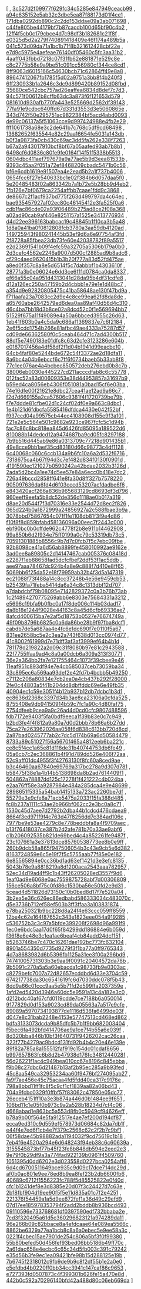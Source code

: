 [
, [3c527d2f09977f629fc34c5285e847949ceacb99](https://github.com/apache/qpid-proton/commit/3c527d2f09977f629fc34c5285e847949ceacb99)
, [a94e635152e5ab32c3dbe5ea87f88173d01f4ce1](https://github.com/apache/qpid-proton/commit/a94e635152e5ab32c3dbe5ea87f88173d01f4ce1)
, [171dba0292db890c2c2dd153ddae09a3ab071698](https://github.com/apache/qpid-proton/commit/171dba0292db890c2c2dd153ddae09a3ab071698)
, [c44fe805be44179bf7b87cacdb100d65bf90c4b2](https://github.com/apache/qpid-proton/commit/c44fe805be44179bf7b87cacdb100d65bf90c4b2)
, [12ff4f5cb0c179cbce4d7c98df3b182681c21f8f](https://github.com/apache/qpid-proton/commit/12ff4f5cb0c179cbce4d7c98df3b182681c21f8f)
, [e0325d5d2a279f740891418409e46f174a489b5a](https://github.com/apache/qpid-proton/commit/e0325d5d2a279f740891418409e46f174a489b5a)
, [041c573d09da71a1bc1b71f8b321612428cbf22e](https://github.com/apache/qpid-proton/commit/041c573d09da71a1bc1b71f8b321612428cbf22e)
, [e7d9c5975e4aefeae76140df05460c5fc3aa31b2](https://github.com/apache/qpid-proton/commit/e7d9c5975e4aefeae76140df05460c5fc3aa31b2)
, [4aaff043fbbd7218c07f31fb62e881871e529c8e](https://github.com/apache/qpid-proton/commit/4aaff043fbbd7218c07f31fb62e881871e529c8e)
, [c8c2775b58e9a9be51c091cc56980cf344ce8cd1](https://github.com/apache/qpid-proton/commit/c8c2775b58e9a9be51c091cc56980cf344ce8cd1)
, [8ff9063d6015166c54630bcb71c62864ff49e8a8](https://github.com/apache/qpid-proton/commit/8ff9063d6015166c54630bcb71c62864ff49e8a8)
, [89647412067fb1785f5d02a9751a3bb8f4b240f3](https://github.com/apache/qpid-proton/commit/89647412067fb1785f5d02a9751a3bb8f4b240f3)
, [6ff230933b1a2646c3dc9d899420b89152d08fbd](https://github.com/apache/qpid-proton/commit/6ff230933b1a2646c3dc9d899420b89152d08fbd)
, [35680ce542cbc757ad26eaffea6834d8def7c7d3](https://github.com/apache/qpid-proton/commit/35680ce542cbc757ad26eaffea6834d8def7c7d3)
, [94c571f00612b8cffb63dc3a873f6f121653d579](https://github.com/apache/qpid-proton/commit/94c571f00612b8cffb63dc3a873f6f121653d579)
, [081610d930afb770fa443e525669d2562df39143](https://github.com/apache/qpid-proton/commit/081610d930afb770fa443e525669d2562df39143)
, [77fa91e9cdbc640ffd67d331d3553d3e5060865e](https://github.com/apache/qpid-proton/commit/77fa91e9cdbc640ffd67d331d3553d3e5060865e)
, [343d742f50e295751ac9822384bf5acd4abd0093](https://github.com/apache/qpid-proton/commit/343d742f50e295751ac9822384bf5acd4abd0093)
, [de99c06137a5f51063cce9d997424988e4fb2e29](https://github.com/apache/qpid-proton/commit/de99c06137a5f51063cce9d997424988e4fb2e29)
, [fff1061738a68e3c2de641b7c768c5df9cd68498](https://github.com/apache/qpid-proton/commit/fff1061738a68e3c2de641b7c768c5df9cd68498)
, [13682652f635544e82c29aa16654fe5031a143db](https://github.com/apache/qpid-proton/commit/13682652f635544e82c29aa16654fe5031a143db)
, [b0f3a9873fa0cb430c69ac3dd5fa262e338f7263](https://github.com/apache/qpid-proton/commit/b0f3a9873fa0cb430c69ac3dd5fa262e338f7263)
, [b67a2a943017910bcf8bf67a05aafed93ab7b8b1](https://github.com/apache/qpid-proton/commit/b67a2a943017910bcf8bf67a05aafed93ab7b8b1)
, [6498cf6d0836c80fe9fe0164f14f51f5338b5513](https://github.com/apache/qpid-proton/commit/6498cf6d0836c80fe9fe0164f14f51f5338b5513)
, [0604dbc411aef797679a9a77ae5b9d3eea81533b](https://github.com/apache/qpid-proton/commit/0604dbc411aef797679a9a77ae5b9d3eea81533b)
, [9393c45aa2f051a72ef8468209cbadc5471b0c56](https://github.com/apache/qpid-proton/commit/9393c45aa2f051a72ef8468209cbadc5471b0c56)
, [bf6e6cdb1619e91507ea4e2ead5b2a1f737b4006](https://github.com/apache/qpid-proton/commit/bf6e6cdb1619e91507ea4e2ead5b2a1f737b4006)
, [0654fcc6f27e540633bc1e02f384b6d057daa5f0](https://github.com/apache/qpid-proton/commit/0654fcc6f27e540633bc1e02f384b6d057daa5f0)
, [5e20485483f02a863342b7a1b72e5b28bb9d4eb2](https://github.com/apache/qpid-proton/commit/5e20485483f02a863342b7a1b72e5b28bb9d4eb2)
, [1fb126e7bf0679ca2254affbb7caae1fdd9c3868](https://github.com/apache/qpid-proton/commit/1fb126e7bf0679ca2254affbb7caae1fdd9c3868)
, [de8667c2f1acf937bd775f263d499797da4c64ec](https://github.com/apache/qpid-proton/commit/de8667c2f1acf937bd775f263d499797da4c64ec)
, [bae935457927af02ec80c46145412e3fa525f0a6](https://github.com/apache/qpid-proton/commit/bae935457927af02ec80c46145412e3fa525f0a6)
, [cdb1fac86cde02a93f06489b275ad8ce2f08a368](https://github.com/apache/qpid-proton/commit/cdb1fac86cde02a93f06489b275ad8ce2f08a368)
, [a02ad90cab9af446e8251157a1525e3413776934](https://github.com/apache/qpid-proton/commit/a02ad90cab9af446e8251157a1525e3413776934)
, [d4d22ee396163babcac19c48845b1f10ca3b5a48](https://github.com/apache/qpid-proton/commit/d4d22ee396163babcac19c48845b1f10ca3b5a48)
, [1d8a0a41ba0f0812808fcb3780a3aa59db4120ad](https://github.com/apache/qpid-proton/commit/1d8a0a41ba0f0812808fcb3780a3aa59db4120ad)
, [149725943f980241445b53ef9d6a6e97754af3fd](https://github.com/apache/qpid-proton/commit/149725943f980241445b53ef9d6a6e97754af3fd)
, [2f8728a85fbea23db73fe60e42038782f89a5517](https://github.com/apache/qpid-proton/commit/2f8728a85fbea23db73fe60e42038782f89a5517)
, [e2d23691541b09f4efc59a32705a5306b179a0b0](https://github.com/apache/qpid-proton/commit/e2d23691541b09f4efc59a32705a5306b179a0b0)
, [2d3cefc4562e2246a9007d500cf2885ad9b8adc6](https://github.com/apache/qpid-proton/commit/2d3cefc4562e2246a9007d500cf2885ad9b8adc6)
, [cf29c4aed9620415b1b3b20f777a83d52fd475ae](https://github.com/apache/qpid-proton/commit/cf29c4aed9620415b1b3b20f777a83d52fd475ae)
, [a8ed0f357c8a8e5d6514f5c7dabbbf1b4303610f](https://github.com/apache/qpid-proton/commit/a8ed0f357c8a8e5d6514f5c7dabbbf1b4303610f)
, [2877fa3b0e06024e6dd3ce6f11d0784ca0da8337](https://github.com/apache/qpid-proton/commit/2877fa3b0e06024e6dd3ce6f11d0784ca0da8337)
, [ef66a55c04a951d4313041d28da95b4df31cdfe8](https://github.com/apache/qpid-proton/commit/ef66a55c04a951d4313041d28da95b4df31cdfe8)
, [d12a126ec250a47159b2d4cbbb1e79e1e1d48bc7](https://github.com/apache/qpid-proton/commit/d12a126ec250a47159b2d4cbbb1e79e1e1d48bc7)
, [a354d9e92820805475c41ba58648ae130f47bd9a](https://github.com/apache/qpid-proton/commit/a354d9e92820805475c41ba58648ae130f47bd9a)
, [f711aafa23a7083cc2d9e4c8ce99ea62fd8da8de](https://github.com/apache/qpid-proton/commit/f711aafa23a7083cc2d9e4c8ce99ea62fd8da8de)
, [a65760abe2642579ed6dea0aa89af40d56d4c310](https://github.com/apache/qpid-proton/commit/a65760abe2642579ed6dea0aa89af40d56d4c310)
, [d6c4ba7bb18d3b8ce02a8dcd52c0f1e569694bb7](https://github.com/apache/qpid-proton/commit/d6c4ba7bb18d3b8ce02a8dcd52c0f1e569694bb7)
, [51529f675a11f49089e4a50a6bbced3955c26d63](https://github.com/apache/qpid-proton/commit/51529f675a11f49089e4a50a6bbced3955c26d63)
, [1eb41f603b0a4c5da9c686af1369837e7c6f2184](https://github.com/apache/qpid-proton/commit/1eb41f603b0a4c5da9c686af1369837e7c6f2184)
, [2e6f5cdd1754b266e81afbc49ae4333a75287d57](https://github.com/apache/qpid-proton/commit/2e6f5cdd1754b266e81afbc49ae4333a75287d57)
, [cd09de66362580f0c5ceab464d71c7ad4300b517](https://github.com/apache/qpid-proton/commit/cd09de66362580f0c5ceab464d71c7ad4300b517)
, [88df5e7490183e01dfc8c63d2cfe3123286e604b](https://github.com/apache/qpid-proton/commit/88df5e7490183e01dfc8c63d2cfe3123286e604b)
, [e0187017456a4df58df2f1d04b1941d99eacbe10](https://github.com/apache/qpid-proton/commit/e0187017456a4df58df2f1d04b1941d99eacbe10)
, [64cb4faf80e5244bde672c54f3372ae2d18dfa11](https://github.com/apache/qpid-proton/commit/64cb4faf80e5244bde672c54f3372ae2d18dfa11)
, [8a6bc4a04b6ebccf6c7ff6f0734baeb5b33ab8f8](https://github.com/apache/qpid-proton/commit/8a6bc4a04b6ebccf6c7ff6f0734baeb5b33ab8f8)
, [77c1ee076ae4a4bcbec850572deb276ebd0b8c7b](https://github.com/apache/qpid-proton/commit/77c1ee076ae4a4bcbec850572deb276ebd0b8c7b)
, [38006eb0030e445227cd211acccdfab8c6c55778](https://github.com/apache/qpid-proton/commit/38006eb0030e445227cd211acccdfab8c6c55778)
, [012fac52a83d00609353e38d44953857a31697b9](https://github.com/apache/qpid-proton/commit/012fac52a83d00609353e38d44953857a31697b9)
, [b59ed4ca8056eb4306f051081a0bad15cf6e03ba](https://github.com/apache/qpid-proton/commit/b59ed4ca8056eb4306f051081a0bad15cf6e03ba)
, [74e16dfe00f21621e8dbc27cea41ae12ad9a66c7](https://github.com/apache/qpid-proton/commit/74e16dfe00f21621e8dbc27cea41ae12ad9a66c7)
, [f2d7d669155a2ca57606c9381f4f1720739be79b](https://github.com/apache/qpid-proton/commit/f2d7d669155a2ca57606c9381f4f1720739be79b)
, [f7e7ddde81cfbe02d1c24cf02df0e9a663c8dbc1](https://github.com/apache/qpid-proton/commit/f7e7ddde81cfbe02d1c24cf02df0e9a663c8dbc1)
, [1e4b121d6fdbcfa5585416dfdca4430e042f52bf](https://github.com/apache/qpid-proton/commit/1e4b121d6fdbcfa5585416dfdca4430e042f52bf)
, [f937ccd04a99575cb44ec4108908d155e9f3a101](https://github.com/apache/qpid-proton/commit/f937ccd04a99575cb44ec4108908d155e9f3a101)
, [721e2e5c564e501c9682e923ce967fcfc5c1d94b](https://github.com/apache/qpid-proton/commit/721e2e5c564e501c9682e923ce967fcfc5c1d94b)
, [fac7c86c8bc818ea845d6426fd85095a189522d6](https://github.com/apache/qpid-proton/commit/fac7c86c8bc818ea845d6426fd85095a189522d6)
, [810088b14dedcd12a9474687ba9cd05fc8297188](https://github.com/apache/qpid-proton/commit/810088b14dedcd12a9474687ba9cd05fc8297188)
, [7b9b516d445ab9e86a0313709c77218d901435b1](https://github.com/apache/qpid-proton/commit/7b9b516d445ab9e86a0313709c77218d901435b1)
, [49e8cce9bb1aef35cd83180d66c98773c4df1128](https://github.com/apache/qpid-proton/commit/49e8cce9bb1aef35cd83180d66c98773c4df1128)
, [6c40068c060c6ccb134a9b6fc10a6a2d532f6716](https://github.com/apache/qpid-proton/commit/6c40068c060c6ccb134a9b6fc10a6a2d532f6716)
, [7318675ca4b67f94d3c7ef482d834f0130f0901d](https://github.com/apache/qpid-proton/commit/7318675ca4b67f94d3c7ef482d834f0130f0901d)
, [4191590ec121027b0590242a42bdae2032b3126d](https://github.com/apache/qpid-proton/commit/4191590ec121027b0590242a42bdae2032b3126d)
, [2ada5d2bc4a1ee74d5ee57e84a6ecc0b418e7dc2](https://github.com/apache/qpid-proton/commit/2ada5d2bc4a1ee74d5ee57e84a6ecc0b418e7dc2)
, [726a49bccd2858ff641e8fa30d8ff327b7578220](https://github.com/apache/qpid-proton/commit/726a49bccd2858ff641e8fa30d8ff327b7578220)
, [905097636da6fd4d6f03cccd53207acfdadbe6f6](https://github.com/apache/qpid-proton/commit/905097636da6fd4d6f03cccd53207acfdadbe6f6)
, [e843420acf266a836b965683129cd8693df3d796](https://github.com/apache/qpid-proton/commit/e843420acf266a836b965683129cd8693df3d796)
, [960eeff9eefa5b8dc52de356d1118ae0b017a319](https://github.com/apache/qpid-proton/commit/960eeff9eefa5b8dc52de356d1118ae0b017a319)
, [d8ae20d544f7f3d70316e33e2544d72d8ec2f826](https://github.com/apache/qpid-proton/commit/d8ae20d544f7f3d70316e33e2544d72d8ec2f826)
, [065d224b0a1872999a24856927a2c588fbae3b9a](https://github.com/apache/qpid-proton/commit/065d224b0a1872999a24856927a2c588fbae3b9a)
, [3078bbd75867654c07ff1fe1108db81f3f9e4d86](https://github.com/apache/qpid-proton/commit/3078bbd75867654c07ff1fe1108db81f3f9e4d86)
, [f10f8f8d859bfabd58136096a00eec7f2443c000](https://github.com/apache/qpid-proton/commit/f10f8f8d859bfabd58136096a00eec7f2443c000)
, [ebf90bc0b0cffde962c4778f2b8e911b14462908](https://github.com/apache/qpid-proton/commit/ebf90bc0b0cffde962c4778f2b8e911b14462908)
, [99a850b6d2f934e75ff0199a0c79c53319db73c5](https://github.com/apache/qpid-proton/commit/99a850b6d2f934e75ff0199a0c79c53319db73c5)
, [70591301885b8556c9b7d7c0fcb7f5c7ebc09fbe](https://github.com/apache/qpid-proton/commit/70591301885b8556c9b7d7c0fcb7f5c7ebc09fbe)
, [92b8098ce41a6d56ab8899fe458010992ae9162e](https://github.com/apache/qpid-proton/commit/92b8098ce41a6d56ab8899fe458010992ae9162e)
, [3ad0ee8a89805c2d14147467cab005376c08418d](https://github.com/apache/qpid-proton/commit/3ad0ee8a89805c2d14147467cab005376c08418d)
, [e2287f1eb88658fad5dcfcfbef2ddf53f1ac5ddb](https://github.com/apache/qpid-proton/commit/e2287f1eb88658fad5dcfcfbef2ddf53f1ac5ddb)
, [aee97aaa78467dc924b4a8e9c888f7d410e8ff65](https://github.com/apache/qpid-proton/commit/aee97aaa78467dc924b4a8e9c888f7d410e8ff65)
, [5069bb6f25da52e18f79959ab32b4f3d5a147319](https://github.com/apache/qpid-proton/commit/5069bb6f25da52e18f79959ab32b4f3d5a147319)
, [ec21088f73f488a14c8cc37248b4e56e9459cb53](https://github.com/apache/qpid-proton/commit/ec21088f73f488a14c8cc37248b4e56e9459cb53)
, [b25439fa71feba5414da6a34c8c1313dbf12d707](https://github.com/apache/qpid-proton/commit/b25439fa71feba5414da6a34c8c1313dbf12d707)
, [a7dabdcbf79b08095e7142829372c0a3b76b73ab](https://github.com/apache/qpid-proton/commit/a7dabdcbf79b08095e7142829372c0a3b76b73ab)
, [1c2f4894270775269abb6e8303e75684331a3212](https://github.com/apache/qpid-proton/commit/1c2f4894270775269abb6e8303e75684331a3212)
, [e5696c19bfa9b0fbc0a17f8de006c114b03dad17](https://github.com/apache/qpid-proton/commit/e5696c19bfa9b0fbc0a17f8de006c114b03dad17)
, [da8b18e1244f9028e44163c8a45d6cfb69336ae7](https://github.com/apache/qpid-proton/commit/da8b18e1244f9028e44163c8a45d6cfb69336ae7)
, [8afcd400615ba7e2af5d18753b0527e76674749a](https://github.com/apache/qpid-proton/commit/8afcd400615ba7e2af5d18753b0527e76674749a)
, [49f09b8796b6825c0a6da86be28b9f97fba8dcf1](https://github.com/apache/qpid-proton/commit/49f09b8796b6825c0a6da86be28b9f97fba8dcf1)
, [cabdb7de5a687aa4e4fc6e1dc690f7e0110f5a67](https://github.com/apache/qpid-proton/commit/cabdb7de5a687aa4e4fc6e1dc690f7e0110f5a67)
, [831ee2658bc5e2c3ea2a743f638d013cc0974d77](https://github.com/apache/qpid-proton/commit/831ee2658bc5e2c3ea2a743f638d013cc0974d77)
, [41c8002f61999d7e71dff3af3af3999ef64b4b1d](https://github.com/apache/qpid-proton/commit/41c8002f61999d7e71dff3af3af3999ef64b4b1d)
, [781178d219822a2d09c31f8080b97e81c2943588](https://github.com/apache/qpid-proton/commit/781178d219822a2d09c31f8080b97e81c2943588)
, [22f7755ffaa9ad4c8a0a00dcb6a309a313f30771](https://github.com/apache/qpid-proton/commit/22f7755ffaa9ad4c8a0a00dcb6a309a313f30771)
, [36e2a364bb2fa7e121755464c1073f39cbee9e46](https://github.com/apache/qpid-proton/commit/36e2a364bb2fa7e121755464c1073f39cbee9e46)
, [11eaf951c893df94e7e4cb585037ceb73059ba34](https://github.com/apache/qpid-proton/commit/11eaf951c893df94e7e4cb585037ceb73059ba34)
, [33c895ec6a569aa93def2e42fd7b4bcbb5b49250](https://github.com/apache/qpid-proton/commit/33c895ec6a569aa93def2e42fd7b4bcbb5b49250)
, [c7112c208a80834e7cb2ea0a4cb437b292f28000](https://github.com/apache/qpid-proton/commit/c7112c208a80834e7cb2ea0a4cb437b292f28000)
, [2fe0c44803a5f41b204dd8dbffddc69e6e49fb35](https://github.com/apache/qpid-proton/commit/2fe0c44803a5f41b204dd8dbffddc69e6e49fb35)
, [40904ec1c59e3051f4b12b937b12db7dcbc1b3d1](https://github.com/apache/qpid-proton/commit/40904ec1c59e3051f4b12b937b12db7dcbc1b3d1)
, [ec8636d2368c3397d34b3ae8ca23106a0cfda525](https://github.com/apache/qpid-proton/commit/ec8636d2368c3397d34b3ae8ca23106a0cfda525)
, [8755408e9db94150914b59c7fc1a90c4d80faf75](https://github.com/apache/qpid-proton/commit/8755408e9db94150914b59c7fc1a90c4d80faf75)
, [2754dfeeb9cea9a9c26ad4d0cd0cfc9807488596](https://github.com/apache/qpid-proton/commit/2754dfeeb9cea9a9c26ad4d0cd0cfc9807488596)
, [fdb7172e9403f5fa0bdf9eeca1f39b83e0c7c949](https://github.com/apache/qpid-proton/commit/fdb7172e9403f5fa0bdf9eeca1f39b83e0c7c949)
, [b2bd3fe4f4f812a9a80a7d0d2bbb78b66a6b27dd](https://github.com/apache/qpid-proton/commit/b2bd3fe4f4f812a9a80a7d0d2bbb78b66a6b27dd)
, [75ca27e263962026aa058f6d838c613bb720d8cd](https://github.com/apache/qpid-proton/commit/75ca27e263962026aa058f6d838c613bb720d8cd)
, [2a87bad0245777ab2c7dc5d174b69a6d50584479](https://github.com/apache/qpid-proton/commit/2a87bad0245777ab2c7dc5d174b69a6d50584479)
, [8733a89c51027f56a5670f465a4812eeb6ba221c](https://github.com/apache/qpid-proton/commit/8733a89c51027f56a5670f465a4812eeb6ba221c)
, [ce8c5f4cc1a65e81d118de31b40744753db6fe49](https://github.com/apache/qpid-proton/commit/ce8c5f4cc1a65e81d118de31b40744753db6fe49)
, [05a6cb7c2ec368861b4f91d789dd526e406f72aa](https://github.com/apache/qpid-proton/commit/05a6cb7c2ec368861b4f91d789dd526e406f72aa)
, [52c9aff01dc4955f3f42763130f8fc60a8ced9ae](https://github.com/apache/qpid-proton/commit/52c9aff01dc4955f3f42763130f8fc60a8ced9ae)
, [b3c46460aa67840e69769a317bc278a9d307d781](https://github.com/apache/qpid-proton/commit/b3c46460aa67840e69769a317bc278a9d307d781)
, [b58475f38e1a4b14b5138698da8b2ad7614409f1](https://github.com/apache/qpid-proton/commit/b58475f38e1a4b14b5138698da8b2ad7614409f1)
, [504862a78887dd125c17278f1f421222c4b024ba](https://github.com/apache/qpid-proton/commit/504862a78887dd125c17278f1f421222c4b024ba)
, [e2aa76ff58e3a9287984e484a285dca4e9e48699](https://github.com/apache/qpid-proton/commit/e2aa76ff58e3a9287984e484a285dca4e9e48699)
, [2898651f5335a54bab1415133a723ac2260be7df](https://github.com/apache/qpid-proton/commit/2898651f5335a54bab1415133a723ac2260be7df)
, [55279e3e9cfe8a71acb5475a2033f15fa388d485](https://github.com/apache/qpid-proton/commit/55279e3e9cfe8a71acb5475a2033f15fa388d485)
, [fc8b237a1111c53ae2b966bf062cc2e3bc0a8c71](https://github.com/apache/qpid-proton/commit/fc8b237a1111c53ae2b966bf062cc2e3bc0a8c71)
, [1530c45d7aee7d2792b2dba44b1cdcd476cdaea9](https://github.com/apache/qpid-proton/commit/1530c45d7aee7d2792b2dba44b1cdcd476cdaea9)
, [8664f3ed971f9f4c763d47f8256dd7c384ad106c](https://github.com/apache/qpid-proton/commit/8664f3ed971f9f4c763d47f8256dd7c384ad106c)
, [7977be9e53ae4279c8e778beddbfa8a4f9709aec](https://github.com/apache/qpid-proton/commit/7977be9e53ae4279c8e778beddbfa8a4f9709aec)
, [b13f76418037ce387b2d2afe781b70a33ae9abf6](https://github.com/apache/qpid-proton/commit/b13f76418037ce387b2d2afe781b70a33ae9abf6)
, [c1b206092535b821de69bed4c4a852261fe9487f](https://github.com/apache/qpid-proton/commit/c1b206092535b821de69bed4c4a852261fe9487f)
, [23cf07661a3e37813dce85760538773ee8b0e9ff](https://github.com/apache/qpid-proton/commit/23cf07661a3e37813dce85760538773ee8b0e9ff)
, [260b9dcb58a865f947506054b3c43e9cb5e6d382](https://github.com/apache/qpid-proton/commit/260b9dcb58a865f947506054b3c43e9cb5e6d382)
, [8163724859e6c5e19f7f5c5755aab77f85e0e182](https://github.com/apache/qpid-proton/commit/8163724859e6c5e19f7f5c5755aab77f85e0e182)
, [6e85565894e0cc36bd1ad63ef1421d3e3efc8135](https://github.com/apache/qpid-proton/commit/6e85565894e0cc36bd1ad63ef1421d3e3efc8135)
, [5043b78e9a8818219a8d1200aca2543aaa782957](https://github.com/apache/qpid-proton/commit/5043b78e9a8818219a8d1200aca2543aaa782957)
, [52ec34d19ad4ff9c1b43ff26205028ed3557f9d6](https://github.com/apache/qpid-proton/commit/52ec34d19ad4ff9c1b43ff26205028ed3557f9d6)
, [1eaf0ad9e6068e0ac7559875728abf7d00306809](https://github.com/apache/qpid-proton/commit/1eaf0ad9e6068e0ac7559875728abf7d00306809)
, [156ce506a8bf75c0fd86c1530ba56e50fd2e9d31](https://github.com/apache/qpid-proton/commit/156ce506a8bf75c0fd86c1530ba56e50fd2e9d31)
, [5cead4d511826d73150c10b0bed8d17f7e520a04](https://github.com/apache/qpid-proton/commit/5cead4d511826d73150c10b0bed8d17f7e520a04)
, [3b2ea5e36c626ec86edbabd586333034c483070c](https://github.com/apache/qpid-proton/commit/3b2ea5e36c626ec86edbabd586333034c483070c)
, [d5e3736b712ef58ef503b3ff3ffaa3a103831874](https://github.com/apache/qpid-proton/commit/d5e3736b712ef58ef503b3ff3ffaa3a103831874)
, [e78ba250321b9bc228d8a24f4e63ccc059ff8559](https://github.com/apache/qpid-proton/commit/e78ba250321b9bc228d8a24f4e63ccc059ff8559)
, [12be4c62e164f87652c343e1823eee054a919285](https://github.com/apache/qpid-proton/commit/12be4c62e164f87652c343e1823eee054a919285)
, [c536752b3c3c97a5bfde399208f2698d96a991f9](https://github.com/apache/qpid-proton/commit/c536752b3c3c97a5bfde399208f2698d96a991f9)
, [1ec0e6bdc5aa17d0f65f84299dd186884e6b059d](https://github.com/apache/qpid-proton/commit/1ec0e6bdc5aa17d0f65f84299dd186884e6b059d)
, [f36f8e6e48e3c1ea1ae6beaf4cb84add24dcf151](https://github.com/apache/qpid-proton/commit/f36f8e6e48e3c1ea1ae6beaf4cb84add24dcf151)
, [b5263746be7c470c16261dae192bc773fc632104](https://github.com/apache/qpid-proton/commit/b5263746be7c470c16261dae192bc773fc632104)
, [8901a554350d7735d9279f3f1ba77a0ff9765343](https://github.com/apache/qpid-proton/commit/8901a554350d7735d9279f3f1ba77a0ff9765343)
, [4d7a8683982d6b5396fb1125a31ee3f00a296bd9](https://github.com/apache/qpid-proton/commit/4d7a8683982d6b5396fb1125a31ee3f00a296bd9)
, [74741005731303b3e9aa9f0091c20404572da78b](https://github.com/apache/qpid-proton/commit/74741005731303b3e9aa9f0091c20404572da78b)
, [9b5091c270a5a5a60ebacda1c98733fb9e0303ac](https://github.com/apache/qpid-proton/commit/9b5091c270a5a5a60ebacda1c98733fb9e0303ac)
, [c8279befc7007a72d82657ecddbd6d33e3704c59](https://github.com/apache/qpid-proton/commit/c8279befc7007a72d82657ecddbd6d33e3704c59)
, [674217738da30c6541619fc6d7030ddc078f5b43](https://github.com/apache/qpid-proton/commit/674217738da30c6541619fc6d7030ddc078f5b43)
, [8dd9a66c01ccc9aa5e5b71fd2d599ffa2037359e](https://github.com/apache/qpid-proton/commit/8dd9a66c01ccc9aa5e5b71fd2d599ffa2037359e)
, [1afd2ed5420d3946a60dc5e9591a13c4a182e3c0](https://github.com/apache/qpid-proton/commit/1afd2ed5420d3946a60dc5e9591a13c4a182e3c0)
, [d212bdc40af67cfd0119cdde7ce7188b6a050014](https://github.com/apache/qpid-proton/commit/d212bdc40af67cfd0119cdde7ce7188b6a050014)
, [9177829d0d153a9023cd89da05563a7a517e9cfe](https://github.com/apache/qpid-proton/commit/9177829d0d153a9023cd89da05563a7a517e9cfe)
, [89089a5970734193877de1116d536fa6499de03f](https://github.com/apache/qpid-proton/commit/89089a5970734193877de1116d536fa6499de03f)
, [d047e8c31bab2248e4153e57747513cd468ed862](https://github.com/apache/qpid-proton/commit/d047e8c31bab2248e4153e57747513cd468ed862)
, [bdfa3133073dcda9b85dfc5b7b1f9bb682003404](https://github.com/apache/qpid-proton/commit/bdfa3133073dcda9b85dfc5b7b1f9bb682003404)
, [f5bec6fa492bfd414706ae9a1ce7f4b55a6e039f](https://github.com/apache/qpid-proton/commit/f5bec6fa492bfd414706ae9a1ce7f4b55a6e039f)
, [8d320bba846b10bf3f640731f9426202cac26caa](https://github.com/apache/qpid-proton/commit/8d320bba846b10bf3f640731f9426202cac26caa)
, [323f77b4279ac9bdcd131fd92b4b4c20e46e139e](https://github.com/apache/qpid-proton/commit/323f77b4279ac9bdcd131fd92b4b4c20e46e139e)
, [89f82a785a8a155512faf919c154dc01cdaf8656](https://github.com/apache/qpid-proton/commit/89f82a785a8a155512faf919c154dc01cdaf8656)
, [b997657863fc6b8d2b47938d176fc3481244028f](https://github.com/apache/qpid-proton/commit/b997657863fc6b8d2b47938d176fc3481244028f)
, [56d26221f1ac4c949bea010cc67e8196c845ebba](https://github.com/apache/qpid-proton/commit/56d26221f1ac4c949bea010cc67e8196c845ebba)
, [f9b08c27dbc6d21487b13af2b95ec285a9b93fed](https://github.com/apache/qpid-proton/commit/f9b08c27dbc6d21487b13af2b95ec285a9b93fed)
, [45c8aa549ca32953234aa60f9476bf274095ab27](https://github.com/apache/qpid-proton/commit/45c8aa549ca32953234aa60f9476bf274095ab27)
, [fa9f7ae456e45c75acaa4fd5fdd40ca317c9176e](https://github.com/apache/qpid-proton/commit/fa9f7ae456e45c75acaa4fd5fdd40ca317c9176e)
, [798a8bbd11ff1fc8f5c9cf1cf1839aa82a06bd43](https://github.com/apache/qpid-proton/commit/798a8bbd11ff1fc8f5c9cf1cf1839aa82a06bd43)
, [704a9fcbc0329f0ffbf57f83062c47850e05dc77](https://github.com/apache/qpid-proton/commit/704a9fcbc0329f0ffbf57f83062c47850e05dc77)
, [26eceb4151ff10a3e3b874a446d0b1484ee9f651](https://github.com/apache/qpid-proton/commit/26eceb4151ff10a3e3b874a446d0b1484ee9f651)
, [106bd11c1e05f0b973c9a2a528b18234d7cf4c06](https://github.com/apache/qpid-proton/commit/106bd11c1e05f0b973c9a2a528b18234d7cf4c06)
, [d668abad1e863bc5a553d8fb0c5949cf94626eff](https://github.com/apache/qpid-proton/commit/d668abad1e863bc5a553d8fb0c5949cf94626eff)
, [b78a9b00f564e5fa912517e4ae7ef200d194df87](https://github.com/apache/qpid-proton/commit/b78a9b00f564e5fa912517e4ae7ef200d194df87)
, [ecca9ed310c9d559ef578973d06684c82da7db1f](https://github.com/apache/qpid-proton/commit/ecca9ed310c9d559ef578973d06684c82da7db1f)
, [e44f4e7ed6f1cb4e7f379c2568c62c2f2b7c9bf1](https://github.com/apache/qpid-proton/commit/e44f4e7ed6f1cb4e7f379c2568c62c2f2b7c9bf1)
, [06f58dae45b98882ada1194032f9cd75619c1b18](https://github.com/apache/qpid-proton/commit/06f58dae45b98882ada1194032f9cd75619c1b18)
, [7eb4f6e4520a294e6d648243f94eb38c6c60639a](https://github.com/apache/qpid-proton/commit/7eb4f6e4520a294e6d648243f94eb38c6c60639a)
, [3155545873bf77b45f23fe8b848db594e2eed2e3](https://github.com/apache/qpid-proton/commit/3155545873bf77b45f23fe8b848db594e2eed2e3)
, [9e79f0b29df9a3a774fad922139b0961f4509760](https://github.com/apache/qpid-proton/commit/9e79f0b29df9a3a774fad922139b0961f4509760)
, [1051395d0dd6202e3d023558d0227bca0254aff6](https://github.com/apache/qpid-proton/commit/1051395d0dd6202e3d023558d0227bca0254aff6)
, [6d4cd6700511649bce935c9d09c17dce714dc29d](https://github.com/apache/qpid-proton/commit/6d4cd6700511649bce935c9d09c17dce714dc29d)
, [af0b0ac801e9ee78ed8b9ea8fef23b2db6600fb6](https://github.com/apache/qpid-proton/commit/af0b0ac801e9ee78ed8b9ea8fef23b2db6600fb6)
, [40689c6712f1556223fc788f5d85525822e0f40d](https://github.com/apache/qpid-proton/commit/40689c6712f1556223fc788f5d85525822e0f40d)
, [cfc1b1241def8e3d8385e20d07f3c24427d7c63e](https://github.com/apache/qpid-proton/commit/cfc1b1241def8e3d8385e20d07f3c24427d7c63e)
, [2b18fbf904d19ee90f5f5e11d835a01c7f2e4251](https://github.com/apache/qpid-proton/commit/2b18fbf904d19ee90f5f5e11d835a01c7f2e4251)
, [221376f54459a1a5d9ee872fef1a36d49c29efd9](https://github.com/apache/qpid-proton/commit/221376f54459a1a5d9ee872fef1a36d49c29efd9)
, [07d17ee185978353794f2add2bddb8b936bcd493](https://github.com/apache/qpid-proton/commit/07d17ee185978353794f2add2bddb8b936bcd493)
, [09110596e733768681df0397590edf732bbaba2e](https://github.com/apache/qpid-proton/commit/09110596e733768681df0397590edf732bbaba2e)
, [7cd3f320495a61d5c360296823121a974289da11](https://github.com/apache/qpid-proton/commit/7cd3f320495a61d5c360296823121a974289da11)
, [96e266b09c82bbace8a4efdcaae64e089ea5566c](https://github.com/apache/qpid-proton/commit/96e266b09c82bbace8a4efdcaae64e089ea5566c)
, [8862be6329a77ea1bcb8c8a6a0ebec5e9ee58a3c](https://github.com/apache/qpid-proton/commit/8862be6329a77ea1bcb8c8a6a0ebec5e9ee58a3c)
, [0221f4cbec15ae7901de254c806a5bf3f0f99380](https://github.com/apache/qpid-proton/commit/0221f4cbec15ae7901de254c806a5bf3f0f99380)
, [55b80befed50d456fef93bed06bb5186b49ff70c](https://github.com/apache/qpid-proton/commit/55b80befed50d456fef93bed06bb5186b49ff70c)
, [2a61dac658e4ecbc6c65c34d5fb003c391c79242](https://github.com/apache/qpid-proton/commit/2a61dac658e4ecbc6c65c34d5fb003c391c79242)
, [e35d56b3fe9ec1ea09421bfe98b15d288125e19b](https://github.com/apache/qpid-proton/commit/e35d56b3fe9ec1ea09421bfe98b15d288125e19b)
, [7b6745f2318012c9fb9de9b9c8f2df55b1e2a0e0](https://github.com/apache/qpid-proton/commit/7b6745f2318012c9fb9de9b9c8f2df55b1e2a0e0)
, [e5efdbd4b0220ff0bb34cc3941c147caf86c9653](https://github.com/apache/qpid-proton/commit/e5efdbd4b0220ff0bb34cc3941c147caf86c9653)
, [e727393fd0507873c4f399301b626fe15a470e8d](https://github.com/apache/qpid-proton/commit/e727393fd0507873c4f399301b626fe15a470e8d)
, [442b0c592a70296140bfd42a488d80c06eb669da](https://github.com/apache/qpid-proton/commit/442b0c592a70296140bfd42a488d80c06eb669da)
]